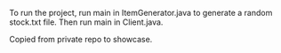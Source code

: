 To run the project, run main in ItemGenerator.java to generate a random stock.txt file. Then run main in Client.java.

Copied from private repo to showcase.
